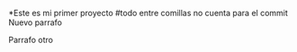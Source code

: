 
*Este es mi primer proyecto
#todo entre comillas no cuenta para el commit
 Nuevo parrafo

Parrafo otro
